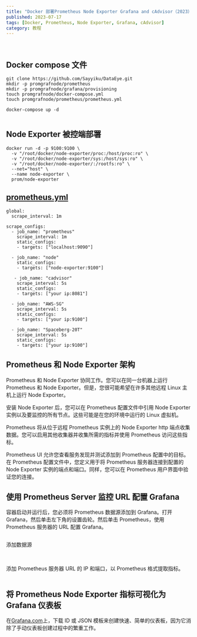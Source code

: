 ```yaml
---
title: "Docker 部署Prometheus Node Exporter Grafana and cAdvisor（2023）"
published: 2023-07-17
tags: [Docker, Prometheus, Node Exporter, Grafana, cAdvisor]
category: 教程
---
```


<picture>
    <source srcset="https://s3.catcat.blog/images/2023/07/image-33-1024x514.avif" type="image/avif">
    <source srcset="https://s3.catcat.blog/images/2023/07/image-33-1024x514.webp" type="image/webp">
    <img src="https://s3.catcat.blog/images/2023/07/image-33-1024x514.jpg" alt="" loading="lazy">
</picture>

<picture>
    <source srcset="https://s3.catcat.blog/images/2023/07/image-34-1024x517.avif" type="image/avif">
    <source srcset="https://s3.catcat.blog/images/2023/07/image-34-1024x517.webp" type="image/webp">
    <img src="https://s3.catcat.blog/images/2023/07/image-34-1024x517.jpg" alt="" loading="lazy">
</picture>

## Docker compose 文件

```shell
git clone https://github.com/Sayyiku/DataEye.git
mkdir -p promgrafnode/prometheus
mkdir -p promgrafnode/grafana/provisioning
touch promgrafnode/docker-compose.yml
touch promgrafnode/prometheus/prometheus.yml

docker-compose up -d
```

<picture>
    <source srcset="https://s3.catcat.blog/images/2023/07/image-35-1024x259.avif" type="image/avif">
    <source srcset="https://s3.catcat.blog/images/2023/07/image-35-1024x259.webp" type="image/webp">
    <img src="https://s3.catcat.blog/images/2023/07/image-35-1024x259.jpg" alt="" loading="lazy">
</picture>

## Node Exporter 被控端部署

```shell
docker run -d -p 9100:9100 \
  -v "/root/docker/node-exporter/proc:/host/proc:ro" \
  -v "/root/docker/node-exporter/sys:/host/sys:ro" \
  -v "/root/docker/node-exporter/:/rootfs:ro" \
  --net="host" \
  --name node-exporter \
  prom/node-exporter
```

## [prometheus.yml](https://github.com/Sayyiku/DataEye/commit/2e3ab0e9609afb9f32b262fbeeb68589edfea193)

```shell
global: 
  scrape_interval: 1m

scrape_configs: 
  - job_name: "prometheus" 
    scrape_interval: 1m 
    static_configs: 
    - targets: ["localhost:9090"]

  - job_name: "node" 
    static_configs: 
    - targets: ["node-exporter:9100"]
    
   - job_name: "cadvisor" 
    scrape_interval: 5s 
    static_configs: 
    - targets: ["your ip:8081"]
  
  - job_name: "AWS-SG" 
    scrape_interval: 5s 
    static_configs: 
    - targets: ["your ip:9100"]
  
  - job_name: "Spaceberg-20T"   
    scrape_interval: 5s 
    static_configs: 
    - targets: ["your ip:9100"]
```

## Prometheus 和 Node Exporter 架构

Prometheus 和 Node Exporter 协同工作。您可以在同一台机器上运行 Prometheus 和 Node Exporter。但是，您很可能希望在许多其他远程 Linux 主机上运行 Node Exporter。

安装 Node Exporter 后，您可以在 Prometheus 配置文件中引用 Node Exporter 实例以及要监控的所有节点。这些可能是在您的环境中运行的 Linux 虚拟机。

Prometheus 将从位于远程 Prometheus 实例上的 Node Exporter http 端点收集数据。您可以启用其他收集器并收集所需的指标并使用 Prometheus 访问这些指标。

Prometheus UI 允许您查看服务发现并测试添加到 Prometheus 配置中的目标。在 Prometheus 配置文件中，您定义用于将 Prometheus 服务器连接到配置的 Node Exporter 实例的端点和端口。同样，您可以在 Prometheus 用户界面中验证您的连接。

## 使用 Prometheus Server 监控 URL 配置 Grafana

容器启动并运行后，您必须将 Prometheus 数据源添加到 Grafana。打开 Grafana，然后单击左下角的设置齿轮。然后单击 Prometheus，使用 Prometheus 服务器的 URL 配置 Grafana。

<picture>
    <source srcset="https://s3.catcat.blog/images/2023/07/image-36-1024x520.avif" type="image/avif">
    <source srcset="https://s3.catcat.blog/images/2023/07/image-36-1024x520.webp" type="image/webp">
    <img src="https://s3.catcat.blog/images/2023/07/image-36-1024x520.jpg" alt="" loading="lazy">
</picture>

添加数据源

<picture>
    <source srcset="https://s3.catcat.blog/images/2023/07/image-37-1024x186.avif" type="image/avif">
    <source srcset="https://s3.catcat.blog/images/2023/07/image-37-1024x186.webp" type="image/webp">
    <img src="https://s3.catcat.blog/images/2023/07/image-37-1024x186.jpg" alt="" loading="lazy">
</picture>

<picture>
    <source srcset="https://s3.catcat.blog/images/2023/07/image-38-1024x463.avif" type="image/avif">
    <source srcset="https://s3.catcat.blog/images/2023/07/image-38-1024x463.webp" type="image/webp">
    <img src="https://s3.catcat.blog/images/2023/07/image-38-1024x463.jpg" alt="" loading="lazy">
</picture>

添加 Prometheus 服务器 URL 的 IP 和端口，以 Prometheus 格式提取指标。

<picture>
    <source srcset="https://s3.catcat.blog/images/2023/07/image-39-1024x731.avif" type="image/avif">
    <source srcset="https://s3.catcat.blog/images/2023/07/image-39-1024x731.webp" type="image/webp">
    <img src="https://s3.catcat.blog/images/2023/07/image-39-1024x731.jpg" alt="" loading="lazy">
</picture>

## 将 Prometheus Node Exporter 指标可视化为 Grafana 仪表板

在[Grafana.com](http://grafana.com/)上，下载 ID 或 JSON 模板来创建快速、简单的仪表板，因为它消除了手动仪表板创建过程中的繁重工作。

<picture>
    <source srcset="https://s3.catcat.blog/images/2023/07/image-40-1024x516.avif" type="image/avif">
    <source srcset="https://s3.catcat.blog/images/2023/07/image-40-1024x516.webp" type="image/webp">
    <img src="https://s3.catcat.blog/images/2023/07/image-40-1024x516.jpg" alt="" loading="lazy">
</picture>

<picture>
    <source srcset="https://s3.catcat.blog/images/2023/07/image-174.avif" type="image/avif">
    <source srcset="https://s3.catcat.blog/images/2023/07/image-174.webp" type="image/webp">
    <img src="https://s3.catcat.blog/images/2023/07/image-174.jpg" alt="" loading="lazy">
</picture>
